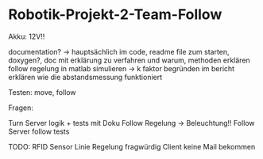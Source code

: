 # Robotik-Projekt-2-Team-Follow

Akku: 12V!!

documentation? -> hauptsächlich im code, readme file zum starten, doxygen?, doc mit erklärung zu verfahren und warum, methoden erklären
follow regelung in matlab simulieren -> k faktor begründen im bericht
erklären wie die abstandsmessung funktioniert

Testen: move, follow

 Fragen: 

Turn Server logik + tests mit Doku
Follow Regelung -> Beleuchtung!!
Follow Server
follow tests 


TODO:
RFID Sensor
Linie Regelung fragwürdig
Client keine Mail bekommen
 
